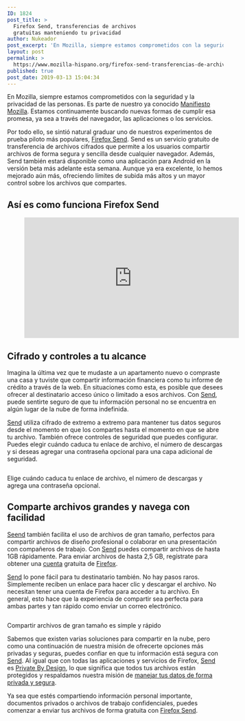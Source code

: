 ```yaml
---
ID: 1824
post_title: >
  Firefox Send, transferencias de archivos
  gratuitas manteniendo tu privacidad
author: Nukeador
post_excerpt: 'En Mozilla, siempre estamos comprometidos con la seguridad y la privacidad de las personas. Es parte de nuestro ya conocido Manifiesto Mozilla. Estamos continuamente buscando nuevas formas de cumplir esa promesa, ya sea a trav&eacute;s del navegador, las aplicaciones o los servicios. Por todo ello, se sinti&oacute; natural graduar uno de nuestros experimentos de prueba [&hellip;]'
layout: post
permalink: >
  https://www.mozilla-hispano.org/firefox-send-transferencias-de-archivos-gratuitas-manteniendo-tu-privacidad/
published: true
post_date: 2019-03-13 15:04:34
---
```


<p>En Mozilla, siempre estamos comprometidos con la seguridad y la privacidad de las personas. Es parte de nuestro ya conocido <a href="https://www.mozilla.org/about/manifesto/">Manifiesto Mozilla</a>.  Estamos continuamente buscando nuevas formas de cumplir esa promesa, ya sea a través del navegador, las aplicaciones o los servicios. </p>



<p>Por todo ello, se sintió natural graduar uno de nuestros experimentos de prueba piloto más populares, <a href="https://send.firefox.com/">Firefox Send</a>. Send es un servicio gratuito de transferencia de archivos cifrados que permite a los usuarios compartir archivos de forma segura y sencilla desde cualquier navegador. Además, Send también estará disponible como una aplicación para Android en la versión beta más adelante esta semana. Aunque ya era excelente, lo hemos mejorado aún más, ofreciendo límites de subida más altos y un mayor control sobre los archivos que compartes. </p>



<h2><strong>Así es como funciona Firefox Send</strong> </h2>



<figure class="wp-block-embed"><div class="wp-block-embed__wrapper">
<iframe width="500" height="281" src="https://www.youtube.com/embed/eRHpEn2eHJA?feature=oembed&amp;wmode=opaque" frameborder="0" allow="accelerometer; autoplay; encrypted-media; gyroscope; picture-in-picture" allowfullscreen></iframe>
</div></figure>



<h2><strong>Cifrado y controles a tu alcance</strong> </h2>



<p>Imagina la última vez que te mudaste a un apartamento nuevo o compraste una casa y tuviste que compartir información financiera como tu informe de crédito a través de la web. En situaciones como esta, es posible que desees ofrecer al destinatario acceso único o limitado a esos archivos. Con <a href="https://send.firefox.com/">Send</a>, puede sentirte seguro de que tu información personal no se encuentra en algún lugar de la nube de forma indefinida. </p>



<p><a href="https://send.firefox.com/">Send</a> utiliza cifrado de extremo a extremo para mantener tus datos seguros desde el momento en que los compartes hasta el momento en que se abre tu archivo. También ofrece controles de seguridad que puedes configurar. Puedes elegir cuándo caduca tu enlace de archivo, el número de descargas y si deseas agregar una contraseña opcional para una capa adicional de seguridad. </p>



<figure class="wp-block-image"><img src="https://ffp4g1ylyit3jdyti1hqcvtb-wpengine.netdna-ssl.com/wp-content/uploads/2019/03/Firefox-Send-Blog-Post-TWO-1.png" alt="" class="wp-image-12053"/></figure>



<p>Elige cuándo caduca tu enlace de archivo, el número de descargas y agrega una contraseña opcional.</p>



<h2><strong>Comparte archivos grandes y navega con facilidad</strong> </h2>



<p> <a href="https://send.firefox.com/">Seend</a> también facilita el uso de archivos de gran tamaño, perfectos para compartir archivos de diseño profesional o colaborar en una presentación con compañeros de trabajo. Con <a href="https://send.firefox.com/">Send</a> puedes compartir archivos de hasta 1GB rápidamente. Para enviar archivos de hasta 2,5 GB, regístrate para obtener una <a href="https://www.mozilla.org/firefox/accounts/">cuenta</a> gratuita de <a href="https://www.mozilla.org/firefox/accounts/">Firefox</a>. </p>



<p> <a href="https://send.firefox.com/">Send</a> lo pone fácil para tu destinatario también. No hay pasos raros. Simplemente reciben un enlace para hacer clic y descargar el archivo. No necesitan tener una cuenta de Firefox para acceder a tu archivo.  En general, esto hace que la experiencia de compartir sea perfecta para ambas partes y tan rápido como enviar un correo electrónico. </p>



<figure class="wp-block-image"><img src="https://ffp4g1ylyit3jdyti1hqcvtb-wpengine.netdna-ssl.com/wp-content/uploads/2019/03/Firefox-Send-Blog-Post-ONE-1.png" alt="" class="wp-image-12054"/></figure>



<p> Compartir archivos de gran tamaño es simple y rápido </p>



<p>  Sabemos que existen varias soluciones para compartir en la nube, pero como una continuación de nuestra misión de ofrecerte opciones más privadas y seguras, puedes confiar en que tu información está segura con <a href="https://send.firefox.com/">Send</a>. Al igual que con todas las aplicaciones y servicios de Firefox, <a href="https://send.firefox.com/">Send</a> es <a href="https://hacks.mozilla.org/2018/11/firefox-sync-privacy/">Private By Design</a>, lo que significa que todos tus archivos están protegidos y respaldamos nuestra misión de <a href="https://www.mozilla.org/privacy/firefox/">manejar tus datos de forma privada y segura</a>. </p>



<p>  Ya sea que estés compartiendo información personal importante, documentos privados o archivos de trabajo confidenciales, puedes comenzar a enviar tus archivos de forma gratuita con <a href="https://send.firefox.com/">Firefox Send</a>. </p>